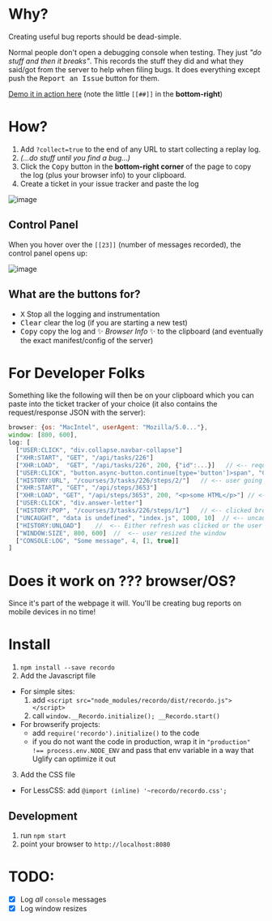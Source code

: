 # Why?

Creating useful bug reports should be dead-simple.

Normal people don't open a debugging console when testing. They just _"do stuff and then it breaks"_. This records the stuff they did and what they said/got from the server to help when filing bugs. It does everything except push the <kbd>Report an Issue</kbd> button for them.

[Demo it in action here](http://philschatz.com/gh-board/?collect=true) (note the little `[[##]]` in the **bottom-right**)

# How?

1. Add `?collect=true` to the end of any URL to start collecting a replay log.
2. _(...do stuff until you find a bug...)_
3. Click the <kbd>Copy</kbd> button in the **bottom-right corner** of the page to copy the log (plus your browser info) to your clipboard.
4. Create a ticket in your issue tracker and paste the log

![image](https://cloud.githubusercontent.com/assets/253202/11760961/6681ce34-a07e-11e5-9dbf-33ca8d19a2cd.png)

## Control Panel

When you hover over the `[[23]]` (number of messages recorded), the control panel opens up:

![image](https://cloud.githubusercontent.com/assets/253202/11760962/72fbc8ea-a07e-11e5-8380-3756ebfa10b1.png)

## What are the buttons for?

- <kbd>X</kbd> Stop all the logging and instrumentation
- <kbd>Clear</kbd> clear the log (if you are starting a new test)
- <kbd>Copy</kbd> copy the log and :sparkles: _Browser Info_ :sparkles:  to the clipboard (and eventually the exact manifest/config of the server)


# For Developer Folks

Something like the following will then be on your clipboard which you can paste into the ticket tracker of your choice (it also contains the request/response JSON with the server):

```js
browser: {os: "MacIntel", userAgent: "Mozilla/5.0..."},
window: [800, 600],
log: [
  ["USER:CLICK", "div.collapse.navbar-collapse"]
  ["XHR:START", "GET", "/api/tasks/226"]
  ["XHR:LOAD",  "GET", "/api/tasks/226", 200, {"id":...}]   // <-- request query and POST body
  ["USER:CLICK", "button.async-button.continue[type='button']>span", "Continue"]
  ["HISTORY:URL", "/courses/3/tasks/226/steps/2/"]   // <-- user going to a different page
  ["XHR:START", "GET", "/api/steps/3653"]
  ["XHR:LOAD", "GET", "/api/steps/3653", 200, "<p>some HTML</p>"] // <-- response HTML
  ["USER:CLICK", "div.answer-letter"]
  ["HISTORY:POP", "/courses/3/tasks/226/steps/1/"]   // <-- clicked browser back button
  ["UNCAUGHT", "data is undefined", "index.js", 1000, 10]  // <-- uncaught JS errors
  ["HISTORY:UNLOAD"]    //  <-- Either refresh was clicked or the user went to another page
  ["WINDOW:SIZE", 800, 600]  //  <-- user resized the window
  ["CONSOLE:LOG", "Some message", 4, [1, true]]
]
```

# Does it work on ??? browser/OS?

Since it's part of the webpage it will. You'll be creating bug reports on mobile devices in no time!

# Install

1. `npm install --save recordo`
2. Add the Javascript file
  - For simple sites:
    1. add `<script src="node_modules/recordo/dist/recordo.js"></script>`
    2. call `window.__Recordo.initialize(); __Recordo.start()`
  - For browserify projects:
    - add `require('recordo').initialize()` to the code
    - if you do not want the code in production, wrap it in `"production" !== process.env.NODE_ENV`
      and pass that env variable in a way that Uglify can optimize it out
3. Add the CSS file
  - For LessCSS: add `@import (inline) '~recordo/recordo.css';`

## Development

1. run `npm start`
2. point your browser to `http://localhost:8080`

# TODO:

- [x] Log _all_ `console` messages
- [x] Log window resizes
